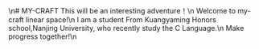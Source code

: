 \n# MY-CRAFT
This will be an interesting adventure！\n
Welcome to my-craft linear space!\n
I am a student From Kuangyaming Honors school,Nanjing University, who recently study the C Language.\n
Make progress together!\n
